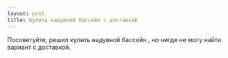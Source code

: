 ```yaml
---
layout: post 
title: Купить надувной бассейн с доставкой 
--- 
```

Посоветуйте, решил купить надувной бассейн , но нигде не могу найти вариант с доставкой.
